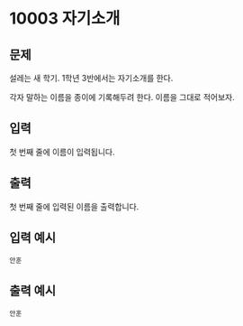 # 10003 자기소개

## 문제
설레는 새 학기. 1학년 3반에서는 자기소개를 한다.

각자 말하는 이름을 종이에 기록해두려 한다. 이름을 그대로 적어보자.

## 입력
첫 번째 줄에 이름이 입력됩니다.

## 출력
첫 번째 줄에 입력된 이름을 출력합니다.

## 입력 예시
```
안훈
```

## 출력 예시
```
안훈
```
